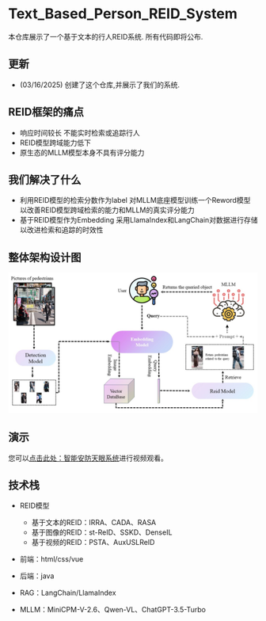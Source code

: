 # Text_Based_Person_REID_System
本仓库展示了一个基于文本的行人REID系统. 所有代码即将公布. 

## 更新
- (03/16/2025) 创建了这个仓库,并展示了我们的系统.

## REID框架的痛点
- 响应时间较长 不能实时检索或追踪行人
- REID模型跨域能力低下
- 原生态的MLLM模型本身不具有评分能力

## 我们解决了什么
- 利用REID模型的检索分数作为label 对MLLM底座模型训练一个Reword模型 以改善REID模型跨域检索的能力和MLLM的真实评分能力
- 基于REID模型作为Embedding 采用LlamaIndex和LangChain对数据进行存储 以改进检索和追踪的时效性

## 整体架构设计图
![](RAG_reid.jpg)

## 演示

您可以[点击此处：智能安防天眼系统](http://deltaai.top)进行视频观看。

## 技术栈
- REID模型
  - 基于文本的REID：IRRA、CADA、RASA
  - 基于图像的REID：st-ReID、SSKD、DenseIL
  - 基于视频的REID：PSTA、AuxUSLReID

- 前端：html/css/vue

- 后端：java

- RAG：LangChain/LlamaIndex

- MLLM：MiniCPM-V-2.6、Qwen-VL、ChatGPT-3.5-Turbo

